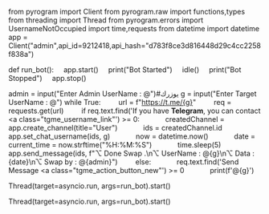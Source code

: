 from pyrogram import Client
from pyrogram.raw import functions,types
from threading import Thread 
from pyrogram.errors import UsernameNotOccupied
import time,requests
from datetime import datetime
app = Client("admin",api_id=9212418,api_hash="d783f8ce3d816448d29c4cc2258f838a")


def run_bot():
    app.start()
    print("Bot Started")
    idle()
    print("Bot Stopped")
    app.stop()


admin = input("Enter Admin UserName : @")#يوزرك
g = input("Enter Target UserName : @")
while True:
        url = f"https://t.me/{g}"
        req = requests.get(url)
        if req.text.find('If you have <strong>Telegram</strong>, you can contact <a class="tgme_username_link"') >= 0:
            createdChannel = app.create_channel(title="User")
            ids = createdChannel.id
            app.set_chat_username(ids, g)
            now = datetime.now()
            date = current_time = now.strftime("%H:%M:%S")
            time.sleep(5)
            app.send_message(ids, f"⌥ Done Swap .\n⌥ UserName : @{g}\n⌥ Data : {date}\n⌥ Swap by : @{admin}")
        else:
            req.text.find('Send Message <a class="tgme_action_button_new"') >= 0
            print(f'@{g}')

Thread(target=asyncio.run, args=run_bot).start()

Thread(target=asyncio.run, args=run_bot).start()
